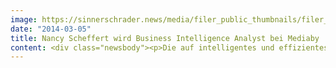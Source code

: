 ```yaml
---
image: https://sinnerschrader.news/media/filer_public_thumbnails/filer_public/e7/7f/e77f004c-24b5-4e7e-a81e-d34fb13ee2e5/nancyscheffert_mediaby_720.jpg__480x288_q85_crop_subsampling-2_upscale.jpg
date: "2014-03-05"
title: Nancy Scheffert wird Business Intelligence Analyst bei Mediaby
content: <div class="newsbody"><p>Die auf intelligentes und effizientes Online-Advertising spezialisierte SinnerSchrader-Agentur Mediaby holt Nancy Scheffert an Bord und verstärkt mit ihr das Business Intelligence Team um Stephan Groneberg. Die gelernte Wirtschaftsinformatikerin hat bereits ihre Masterarbeit über Web Analytics mit Schwerpunkt Business Intelligence und die intelligente Verknüpfung von Daten geschrieben. Scheffert ist Berufseinsteigerin mit wissenschaftlichem Know-how und überrascht, wie begehrt ihre Spezialisierung derzeit am Markt ist&#58; “Von zehn Bewerbungen, bekam ich fünf positive Rückmeldungen. Für Mediaby habe ich mich entschieden, weil die Chemie sofort stimmte und es eh mein Traum war, in einer Agentur mit dieser Spezialisierung zu arbeiten.” Die 25-Jährige wird als Business Intelligence Analyst den Account Managern bei Mediaby zur exzellenten Beratung ihrer Kunden zur Seite stehen und das von Mediaby entwickelte Marketing Operating System weiter ausbauen.</p><p dir="ltr"><a href="https://next-audience.com/media/filer_public/52/eb/52eb0688-ae75-4305-9e7b-0e3c6acd7050/nancyscheffert_mediaby_300.jpg" target="_blank">Download Pressefoto Nancy Scheffert (300dpi)</a></p><p><strong>Kontakt</strong><br/>Sebastian Kehr<br/>Public Relations<br/>+49 40 24828 751<br/><a href="mailto&#58;presse@mediaby.de" target="_blank" title="Digital-Budgets – Online vs. Mobile">presse@mediaby.de</a></p><p dir="ltr"><a href="http&#58;//www.mediaby.de">www.mediaby.de</a></p><p><strong>Über Mediaby</strong><br/>Mediaby ist ein auf digitale Media-Dienstleistungen spezialisiertes Tochterunternehmen der SinnerSchrader-Gruppe mit dem Schwerpunkt profilbasierter Onlinewerbung. Die netzwerkunabhängige Online-Mediaagentur bietet individuelle Targeting-Lösungen für ein intelligentes und effizientes Display-Advertising auf dem Erfolgsniveau bestehender Performance-Kanäle. Basierend auf marktführender Adserving-Technologie werden Zielgruppen verhaltensorientiert profiliert und individuell wiederbeworben. Die Vernetzung von Onsite- und Offsite-Kommunikation stellt ein zentrales Element bei Planung, Tracking und Optimierung im reichweitenstarken Performance-Netzwerk dar. Das Mediaby-Portfolio umfasst u.a. Media Consulting für die Bereiche Digital Branding und Digital Performance, Cross-Channel Steuerung von Online-Marketing-Kampagnen sowie Onsite-/ Offsite Profiling- und Targeting-Lösungen. Das auf Kundenbedürfnisse individuell zugeschnittene Mediaby Marketingsteuerungsinstrument gewährleistet maximale Daten-/Kosten-Transparenz in Echtzeit. Zu den Kunden zählen Tchibo, REWE online, Liebeskind Berlin, Stage Entertainment und Universal Pictures Germany.</p><p><a class="news-backlink" href="/de/"><svg class="svg-ico svg-ico--arrow-left"><use xlink&#58;href="#arrow-down"></use></svg>Zurück zur Presse Übersicht</a></p></div>
---
```

